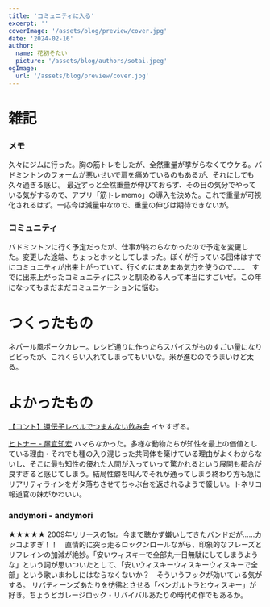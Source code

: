 ```yaml
---
title: 'コミュニティに入る'
excerpt: ''
coverImage: '/assets/blog/preview/cover.jpg'
date: '2024-02-16'
author:
  name: 花初そたい
  picture: '/assets/blog/authors/sotai.jpeg'
ogImage:
  url: '/assets/blog/preview/cover.jpg'
---
```

# 雑記
### メモ
久々にジムに行った。胸の筋トレをしたが、全然重量が挙がらなくてウケる。バドミントンのフォームが悪いせいで肩を痛めているのもあるが、それにしても久々過ぎる感じ。
最近ずっと全然重量が伸びておらず、その日の気分でやっている気がするので、アプリ「筋トレmemo」の導入を決めた。これで重量が可視化されるはず。一応今は減量中なので、重量の伸びは期待できないが。

### コミュニティ
バドミントンに行く予定だったが、仕事が終わらなかったので予定を変更した。変更した途端、ちょっとホッとしてしまった。ぼくが行っている団体はすでにコミュニティが出来上がっていて、行くのにまあまあ気力を使うので……　すでに出来上がったコミュニティにスッと馴染める人って本当にすごいぜ。この年になってもまだまだコミュニケーションに悩む。

# つくったもの
ネパール風ポークカレー。レシピ通りに作ったらスパイスがものすごい量になりビビったが、これくらい入れてしまってもいいな。米が進むのでうまいけど太る。

# よかったもの
[【コント】遺伝子レベルでつまんない飲み会](https://youtu.be/MYpJIv_siQQ?si=6Wo_yGaC1i3rdx-k)
イヤすぎる。

[ヒトナー - 屋宜知宏](https://t.co/oacYPZAXrB)
ハマらなかった。多様な動物たちが知性を最上の価値としている理由・それでも種の入り混じった共同体を築けている理由がよくわからないし、そこに最も知性の優れた人間が入っていって驚かれるという展開も都合が良すぎると感じてしまう。結局性癖を叫んでそれが通ってしまう終わり方も急にリアリティラインをガタ落ちさせてちゃぶ台を返されるようで厳しい。トネリコ報道官の妹がかわいい。

### andymori - andymori
★★★★★
2009年リリースの1st。今まで聴かず嫌いしてきたバンドだが……カッコよすぎ！！　直情的に突っ走るロックンロールながら、印象的なフレーズとリフレインの加減が絶妙。「安いウィスキーで全部丸一日無駄にしてしまうような」という詞が思いついたとして、「安いウィスキーウィスキーウィスキーで全部」という歌いまわしにはならなくないか？　そういうフックが効いている気がする。
リバティーンズあたりを彷彿とさせる「ベンガルトラとウィスキー」が好き。ちょうどガレージロック・リバイバルあたりの時代の作でもあるか。